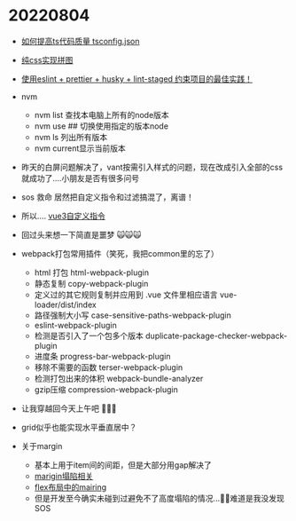 <!--
 * @Desc: 
 * @Author: 曾茹菁
 * @Date: 2022-08-04 09:05:15
 * @LastEditors: 曾茹菁
 * @LastEditTime: 2022-08-04 20:54:11
-->
# 20220804

- [如何提高ts代码质量 tsconfig.json](https://mp.weixin.qq.com/s/pxbQbvZP2IWMQzA7v8YV4w)

- [纯css实现拼图](https://mp.weixin.qq.com/s/e2t3X9gfBFIZjEEgU5oPzg)
- [使用eslint + prettier + husky + lint-staged 约束项目的最佳实践！](https://juejin.cn/post/7127829940380106782)
- nvm
  - nvm list 查找本电脑上所有的node版本
  - nvm use ## 切换使用指定的版本node
  - nvm ls 列出所有版本
  - nvm current显示当前版本
- 昨天的白屏问题解决了，vant按需引入样式的问题，现在改成引入全部的css就成功了....小朋友是否有很多问号
- sos 救命 居然把自定义指令和过滤搞混了，离谱！
- 所以.... [vue3自定义指令](/daily/record/vue3/20220804) 
- 回过头来想一下简直是噩梦 🙀🙀🙀
- webpack打包常用插件（笑死，我把common里的忘了）
  - html 打包 html-webpack-plugin
  - 静态复制 copy-webpack-plugin
  - 定义过的其它规则复制并应用到 .vue 文件里相应语言 vue-loader/dist/index
  - 路径强制大小写 case-sensitive-paths-webpack-plugin 
  - eslint-webpack-plugin
  - 检测是否引入了一个包多个版本 duplicate-package-checker-webpack-plugin
  - 进度条 progress-bar-webpack-plugin
  - 移除不需要的函数 terser-webpack-plugin
  - 检测打包出来的体积 webpack-bundle-analyzer
  - gzip压缩 compression-webpack-plugin
- 让我穿越回今天上午吧 🙉🙉🙉
- grid似乎也能实现水平垂直居中？
- 关于margin
  - 基本上用于item间的间距，但是大部分用gap解决了
  - [marigin塌陷相关](https://juejin.cn/post/6976272394247897101)
  - [flex布局中的mairing](https://juejin.cn/post/6844903704085135373)
  - 但是开发至今确实未碰到过避免不了高度塌陷的情况...🙉🙉难道是我没发现SOS


